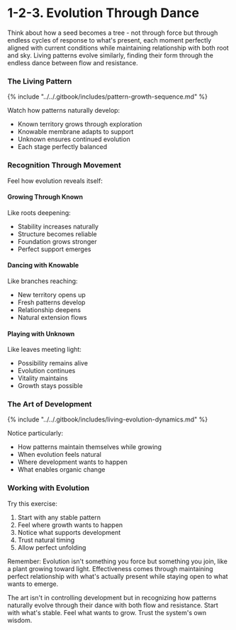 # 1-2-3. Evolution Through Dance

Think about how a seed becomes a tree - not through force but through endless cycles of response to what's present, each moment perfectly aligned with current conditions while maintaining relationship with both root and sky. Living patterns evolve similarly, finding their form through the endless dance between flow and resistance.

### The Living Pattern

{% include "../../.gitbook/includes/pattern-growth-sequence.md" %}

Watch how patterns naturally develop:

* Known territory grows through exploration
* Knowable membrane adapts to support
* Unknown ensures continued evolution
* Each stage perfectly balanced

### Recognition Through Movement

Feel how evolution reveals itself:

#### Growing Through Known

Like roots deepening:

* Stability increases naturally
* Structure becomes reliable
* Foundation grows stronger
* Perfect support emerges

#### Dancing with Knowable

Like branches reaching:

* New territory opens up
* Fresh patterns develop
* Relationship deepens
* Natural extension flows

#### Playing with Unknown

Like leaves meeting light:

* Possibility remains alive
* Evolution continues
* Vitality maintains
* Growth stays possible

### The Art of Development

{% include "../../.gitbook/includes/living-evolution-dynamics.md" %}

Notice particularly:

* How patterns maintain themselves while growing
* When evolution feels natural
* Where development wants to happen
* What enables organic change

### Working with Evolution

Try this exercise:

1. Start with any stable pattern
2. Feel where growth wants to happen
3. Notice what supports development
4. Trust natural timing
5. Allow perfect unfolding

Remember: Evolution isn't something you force but something you join, like a plant growing toward light. Effectiveness comes through maintaining perfect relationship with what's actually present while staying open to what wants to emerge.

The art isn't in controlling development but in recognizing how patterns naturally evolve through their dance with both flow and resistance. Start with what's stable. Feel what wants to grow. Trust the system's own wisdom.
